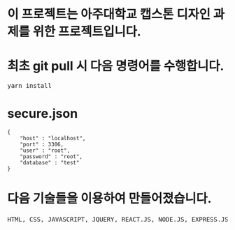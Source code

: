 <h1>이 프로젝트는 아주대학교 캡스톤 디자인 과제를 위한 프로젝트입니다.</h1>


<h1>최초 git pull 시 다음 명령어를 수행합니다.</h1>
<pre>yarn install</pre>

<h1>secure.json</h1>
<pre><code>{
    "host" : "localhost",
    "port" : 3306,
    "user" : "root",
    "password" : "root",
    "database" : "test"
}</code></pre>

<h1>다음 기술들을 이용하여 만들어졌습니다.</h1>
<pre>HTML, CSS, JAVASCRIPT, JQUERY, REACT.JS, NODE.JS, EXPRESS.JS, MARIADB, 공공데이터포털, NICE E-청소년</pre>
